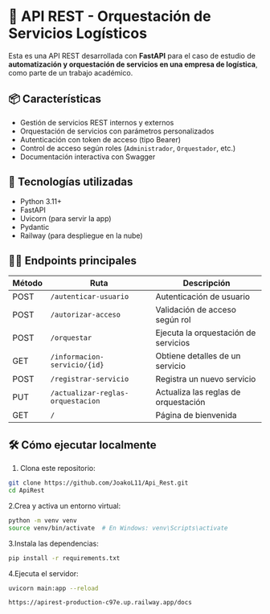 # 🚛 API REST - Orquestación de Servicios Logísticos

Esta es una API REST desarrollada con **FastAPI** para el caso de estudio de **automatización y orquestación de servicios en una empresa de logística**, como parte de un trabajo académico.

## 📦 Características

- Gestión de servicios REST internos y externos
- Orquestación de servicios con parámetros personalizados
- Autenticación con token de acceso (tipo Bearer)
- Control de acceso según roles (`Administrador`, `Orquestador`, etc.)
- Documentación interactiva con Swagger

## 🚀 Tecnologías utilizadas

- Python 3.11+
- FastAPI
- Uvicorn (para servir la app)
- Pydantic
- Railway (para despliegue en la nube)

## 🧑‍💻 Endpoints principales

| Método | Ruta                             | Descripción |
|--------|----------------------------------|-------------|
| POST   | `/autenticar-usuario`           | Autenticación de usuario |
| POST   | `/autorizar-acceso`             | Validación de acceso según rol |
| POST   | `/orquestar`                    | Ejecuta la orquestación de servicios |
| GET    | `/informacion-servicio/{id}`    | Obtiene detalles de un servicio |
| POST   | `/registrar-servicio`           | Registra un nuevo servicio |
| PUT    | `/actualizar-reglas-orquestacion` | Actualiza las reglas de orquestación |
| GET    | `/`                             | Página de bienvenida |

## 🛠 Cómo ejecutar localmente

1. Clona este repositorio:

```bash
git clone https://github.com/JoakoL11/Api_Rest.git
cd ApiRest
```
2.Crea y activa un entorno virtual:
```bash
python -m venv venv
source venv/bin/activate  # En Windows: venv\Scripts\activate
```
3.Instala las dependencias:
```bash
pip install -r requirements.txt
```
4.Ejecuta el servidor:
```bash
uvicorn main:app --reload

https://apirest-production-c97e.up.railway.app/docs
